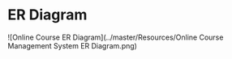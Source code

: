 # ER Diagram
![Online Course ER Diagram](../master/Resources/Online Course Management System ER Diagram.png)
